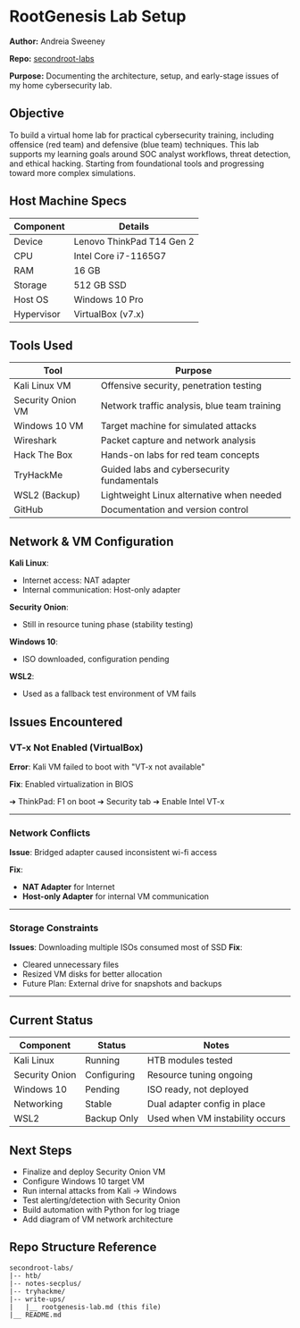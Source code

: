 # RootGenesis Lab Setup

**Author:** Andreia Sweeney

**Repo:** [secondroot-labs](https://github.com/AndreiaSweney/secondroot-labs.git)

**Purpose:** Documenting the architecture, setup, and early-stage issues of my home cybersecurity lab.



## Objective

To build a virtual home lab for practical cybersecurity training, including offensice (red team) and defensive (blue team) techniques. This lab supports my learning goals around SOC analyst
workflows, threat detection, and ethical hacking. Starting from foundational tools and progressing toward more complex simulations.

## Host Machine Specs

| Component    | Details                   |
|--------------|---------------------------|
| Device       | Lenovo ThinkPad T14 Gen 2 |
| CPU          | Intel Core i7-1165G7      |
| RAM          | 16 GB                     |
| Storage      | 512 GB SSD                |
| Host OS      | Windows 10 Pro            |
| Hypervisor   | VirtualBox (v7.x)         |

## Tools Used

| Tool              | Purpose                                      |
|-------------------|----------------------------------------------|
| Kali Linux VM     | Offensive security, penetration testing      |
| Security Onion VM | Network traffic analysis, blue team training |
| Windows 10 VM     | Target machine for simulated attacks         |
| Wireshark         | Packet capture and network analysis          |
| Hack The Box      | Hands-on labs for red team concepts          |
| TryHackMe         | Guided labs and cybersecurity fundamentals   |
| WSL2 (Backup)     | Lightweight Linux alternative when needed    |
| GitHub            | Documentation and version control            |

## Network & VM Configuration 

**Kali Linux**:
- Internet access: NAT adapter
- Internal communication: Host-only adapter

 **Security Onion**:
 - Still in resource tuning phase (stability testing)

**Windows 10**: 
- ISO downloaded, configuration pending

**WSL2**: 
- Used as a fallback test environment of VM fails

## Issues Encountered 

### VT-x Not Enabled (VirtualBox) 
**Error**: Kali VM failed to boot with "VT-x not available"

**Fix**: Enabled virtualization in BIOS

➔ ThinkPad: F1 on boot ➔ Security tab ➔ Enable Intel VT-x

---

### Network Conflicts
**Issue**: Bridged adapter caused inconsistent wi-fi access

**Fix**: 
- **NAT Adapter** for Internet
- **Host-only Adapter** for internal VM communication

---
### Storage Constraints

**Issues**: Downloading multiple ISOs consumed most of SSD
**Fix**: 
- Cleared unnecessary files
- Resized VM disks for better allocation
- Future Plan: External drive for snapshots and backups

---

## Current Status 

| Component      | Status      | Notes                           |
|----------------|-------------|---------------------------------|
| Kali Linux     | Running     | HTB modules tested              |
| Security Onion | Configuring | Resource tuning ongoing         |
| Windows 10     | Pending     | ISO ready, not deployed         | 
| Networking     | Stable      | Dual adapter config in place    |
| WSL2           | Backup Only | Used when VM instability occurs |


## Next Steps

- Finalize and deploy Security Onion VM
- Configure Windows 10 target VM
- Run internal attacks from Kali → Windows
- Test alerting/detection with Security Onion
- Build automation with Python for log triage
- Add diagram of VM network architecture

## Repo Structure Reference

```plaintext
secondroot-labs/
|-- htb/
|-- notes-secplus/
|-- tryhackme/
|-- write-ups/
|   |__ rootgenesis-lab.md (this file)
|__ README.md

```





